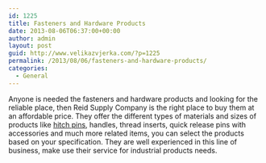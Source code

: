 ```yaml
---
id: 1225
title: Fasteners and Hardware Products
date: 2013-08-06T06:37:00+00:00
author: admin
layout: post
guid: http://www.velikazvjerka.com/?p=1225
permalink: /2013/08/06/fasteners-and-hardware-products/
categories:
  - General
---
```

Anyone is needed the fasteners and hardware products and looking for the reliable place, then Reid Supply Company is the right place to buy them at an affordable price. They offer the different types of materials and sizes of products like [hitch pins](http://www.reidsupply.com/products/fasteners-hardware/fasteners/pins-accessories/hitch-pins/), handles, thread inserts, quick release pins with accessories and much more related items, you can select the products based on your specification. They are well experienced in this line of business, make use their service for industrial products needs.